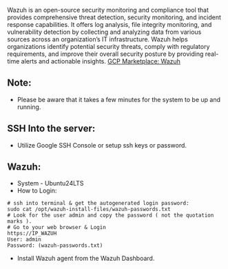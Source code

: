 Wazuh is an open-source security monitoring and compliance tool that provides comprehensive threat detection, security monitoring, 
and incident response capabilities. It offers log analysis, file integrity monitoring, and vulnerability detection by collecting 
and analyzing data from various sources across an organization’s IT infrastructure. Wazuh helps organizations identify potential 
security threats, comply with regulatory requirements, and improve their overall security posture by providing real-time alerts 
and actionable insights. [GCP Marketplace: Wazuh ]()


Note:
-------
* Please be aware that it takes a few minutes for the system to be up and running. 

SSH Into the server:
--------------------
* Utilize Google SSH Console or setup ssh keys or password.

Wazuh:
-------
* System - Ubuntu24LTS 
* How to Login:
```
# ssh into terminal & get the autogenerated login password:
sudo cat /opt/wazuh-install-files/wazuh-passwords.txt
# Look for the user admin and copy the password ( not the quotation marks ).
# Go to your web browser & Login
https://IP_WAZUH
User: admin
Password: (wazuh-passwords.txt)

```
* Install Wazuh agent from the Wazuh Dashboard.
```


```